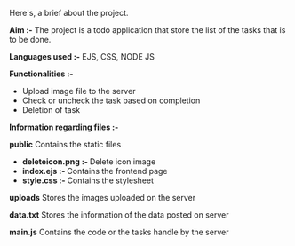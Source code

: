 Here's, a brief about the project.

<b>Aim :-</b> The project is a todo application that store the list of the tasks that is to be done.

<b>Languages used :-</b> EJS, CSS, NODE JS

<b>Functionalities :-</b> 
<ul>
    <li>Upload image file to the server</li>
    <li>Check or uncheck the task based on completion</li>
    <li>Deletion of task</li>
</ul>

<b>Information regarding files :-</b>

<b>public</b>   Contains the static files
                <ul>
                <li><b>deleteicon.png :- </b>Delete icon image</li>
                <li><b>index.ejs      :- </b>Contains the frontend page</li>
                <li><b>style.css      :- </b>Contains the stylesheet</li>
                </ul>

<b>uploads</b>  Stores the images uploaded on the server

<b>data.txt</b> Stores the information of the data posted on server

<b>main.js</b>  Contains the code or the tasks handle by the server
